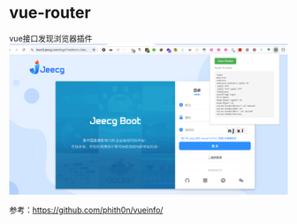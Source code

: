 # vue-router
vue接口发现浏览器插件
![image](https://github.com/kk12-30/vue-router/blob/main/1.jpg)


参考：https://github.com/phith0n/vueinfo/
